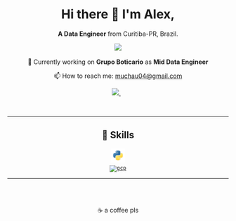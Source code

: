 <h1 align='center'>
  Hi there 👋 I'm Alex,
</h1>

<p align='center'>
  <strong>A Data Engineer</strong> from Curitiba-PR, Brazil.
</p>

<p align="center">
  <a href="#"><img src="https://github-readme-stats.vercel.app/api?username=alexmuchau&show_icons=true&count_private=true"></a>
</p>

<p align='center'>
  🔭 Currently working on <strong>Grupo Boticario</strong> as <strong>Mid Data Engineer</strong> 
</p>

<p align='center'>
  📫 How to reach me: <a href='mailto:muchau04@gmail.com'>muchau04@gmail.com</a>
</p>

<p align='center'>
  
  <a href="https://www.linkedin.com/in/alexmuchau/">
    <img src="https://img.shields.io/badge/linkedin-%230077B5.svg?&style=for-the-badge&logo=linkedin&logoColor=white" />
  </a>&nbsp;&nbsp;
  
</p>
<br/>

----


<div align='center'>
  <h2>
    <strong>🚀 Skills</strong>
  </h2>
  
  <code ><img height="32" src="https://raw.githubusercontent.com/github/explore/80688e429a7d4ef2fca1e82350fe8e3517d3494d/topics/python/python.png" alt="Python"/></code>
  <code ><a href="https://cloud.google.com" target="_blank" rel="noreferrer"> <img height="32" width="32" src="https://www.vectorlogo.zone/logos/google_cloud/google_cloud-icon.svg" alt="gcp" width="40" height="40"/> </a></code>
</div>

---

<br/>
<br/>

<p align='center'>
  ☕ a coffee pls
</p>
